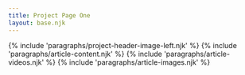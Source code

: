 ```yaml
---
title: Project Page One
layout: base.njk
---
```


{% include 'paragraphs/project-header-image-left.njk' %}
{% include 'paragraphs/article-content.njk' %}
{% include 'paragraphs/article-videos.njk' %}
{% include 'paragraphs/article-images.njk' %}
